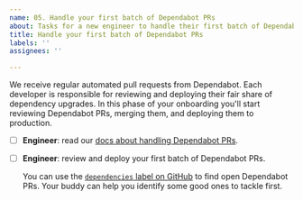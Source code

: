 ```yaml
---
name: 05. Handle your first batch of Dependabot PRs
about: Tasks for a new engineer to handle their first batch of Dependabot pull requests
title: Handle your first batch of Dependabot PRs
labels: ''
assignees: ''

---
```


We receive regular automated pull requests from Dependabot. Each developer is responsible for reviewing and deploying their fair share of dependency upgrades. In this phase of your onboarding you'll start reviewing Dependabot PRs, merging them, and deploying them to production.

- [ ] **Engineer**: read our [docs about handling Dependabot PRs](https://github.com/hypothesis/onboarding/blob/main/docs/dependabot.md).
- [ ] **Engineer**: review and deploy your first batch of Dependabot PRs.

  You can use the [`dependencies` label on GitHub](https://github.com/pulls?q=org%3Ahypothesis+is%3Aopen+is%3Apr+sort%3Acreated+label%3Adependencies+) to find open Dependabot PRs. Your buddy can help you identify some good ones to tackle first.
